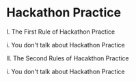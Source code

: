 # Hackathon Practice

I. The First Rule of Hackathon Practice
  
  i. You don't talk about Hackathon Practice
  

II. The Second Rules of Hacakthon Practice
  
  i. You don't talk about Hackathon Practice
